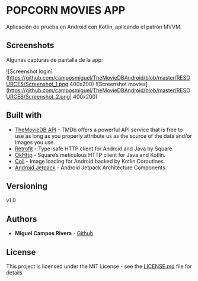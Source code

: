 # POPCORN MOVIES APP

Aplicación de prueba en Android con Kotlin, aplicando el patrón MVVM.

## Screenshots

Algunas capturas de pantalla de la app:

![Screenshot login](https://github.com/camposmiguel/TheMovieDBAndroid/blob/master/RESOURCES/Screenshot_1.png 400x200)
![Screenshot movies](https://github.com/camposmiguel/TheMovieDBAndroid/blob/master/RESOURCES/Screenshot_2.png| 400x200)

## Built with

* [TheMovieDB API](https://developers.themoviedb.org/3) - TMDb offers a powerful API service that is free to use as long as you properly attribute us as the source of the data and/or images you use.
* [Retrofit](https://github.com/square/retrofit) - Type-safe HTTP client for Android and Java by Square.
* [OkHttp](https://github.com/square/okhttp) - Square’s meticulous HTTP client for Java and Kotlin.
* [Coil](https://github.com/coil-kt/coil) - Image loading for Android backed by Kotlin Coroutines.
* [Android Jetpack](https://developer.android.com/jetpack) - Android Jetpack Architecture Components.

## Versioning

v1.0

## Authors

* **Miguel Campos Rivera** - [Github](https://github.com/camposmiguel)

## License

This project is licensed under the MIT License - see the [LICENSE.md](LICENSE.md) file for details
